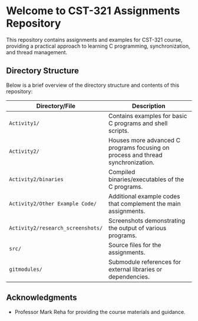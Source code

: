 # Welcome to CST-321 Assignments Repository

This repository contains assignments and examples for CST-321 course, providing a practical approach to learning C programming, synchronization, and thread management.

## Directory Structure

Below is a brief overview of the directory structure and contents of this repository:

| Directory/File       | Description |
| -------------------- | ----------- |
| `Activity1/`         | Contains examples for basic C programs and shell scripts. |
| `Activity2/`         | Houses more advanced C programs focusing on process and thread synchronization. |
| `Activity2/binaries` | Compiled binaries/executables of the C programs. |
| `Activity2/Other Example Code/` | Additional example codes that complement the main assignments. |
| `Activity2/research_screenshots/` | Screenshots demonstrating the output of various programs. |
| `src/`              | Source files for the assignments. |
| `gitmodules/`       | Submodule references for external libraries or dependencies. |


## Acknowledgments

- Professor Mark Reha for providing the course materials and guidance.
